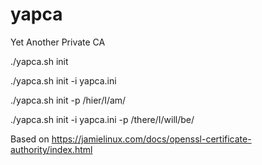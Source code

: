 # yapca
Yet Another Private CA

./yapca.sh init


./yapca.sh init -i yapca.ini 


./yapca.sh init -p /hier/I/am/


./yapca.sh init -i yapca.ini -p /there/I/will/be/


Based on https://jamielinux.com/docs/openssl-certificate-authority/index.html
